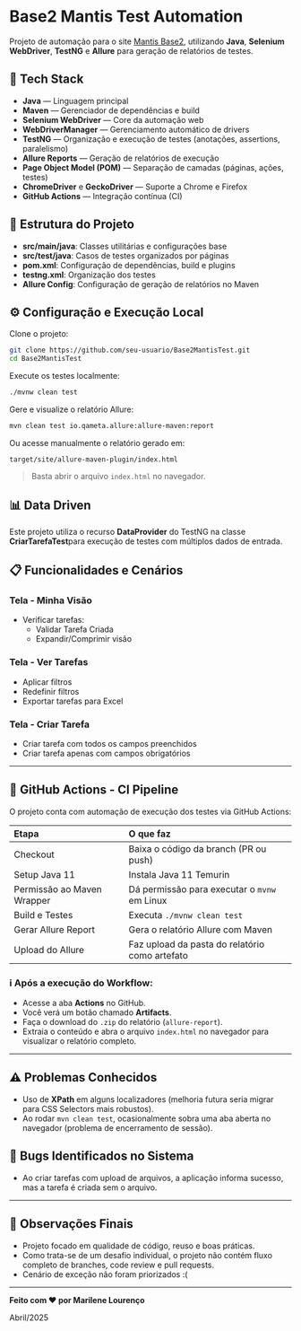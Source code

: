 # Base2 Mantis Test Automation

Projeto de automação para o site [Mantis Base2](https://mantis-prova.base2.com.br/), utilizando **Java**, **Selenium WebDriver**, **TestNG** e **Allure** para geração de relatórios de testes.

## :rocket: Tech Stack

- **Java** — Linguagem principal
- **Maven** — Gerenciador de dependências e build
- **Selenium WebDriver** — Core da automação web
- **WebDriverManager** — Gerenciamento automático de drivers
- **TestNG** — Organização e execução de testes (anotações, assertions, paralelismo)
- **Allure Reports** — Geração de relatórios de execução
- **Page Object Model (POM)** — Separação de camadas (páginas, ações, testes)
- **ChromeDriver** e **GeckoDriver** — Suporte a Chrome e Firefox
- **GitHub Actions** — Integração contínua (CI)

## :bookmark_tabs: Estrutura do Projeto

- **src/main/java**: Classes utilitárias e configurações base
- **src/test/java**: Casos de testes organizados por páginas
- **pom.xml**: Configuração de dependências, build e plugins
- **testng.xml**: Organização dos testes
- **Allure Config**: Configuração de geração de relatórios no Maven

## :gear: Configuração e Execução Local

Clone o projeto:

```bash
git clone https://github.com/seu-usuario/Base2MantisTest.git
cd Base2MantisTest
```

Execute os testes localmente:

```bash
./mvnw clean test
```

Gere e visualize o relatório Allure:

```bash
mvn clean test io.qameta.allure:allure-maven:report
```

Ou acesse manualmente o relatório gerado em:

```
target/site/allure-maven-plugin/index.html
```

> Basta abrir o arquivo `index.html` no navegador.

## :bar_chart: Data Driven

Este projeto utiliza o recurso **DataProvider** do TestNG na classe **CriarTarefaTest**para execução de testes com múltiplos dados de entrada.

## :clipboard: Funcionalidades e Cenários

### Tela - Minha Visão

- Verificar tarefas:
  - Validar Tarefa Criada
  - Expandir/Comprimir visão

### Tela - Ver Tarefas

- Aplicar filtros
- Redefinir filtros
- Exportar tarefas para Excel

### Tela - Criar Tarefa

- Criar tarefa com todos os campos preenchidos
- Criar tarefa apenas com campos obrigatórios
---

## :construction_worker: GitHub Actions - CI Pipeline

O projeto conta com automação de execução dos testes via GitHub Actions:

| Etapa | O que faz |
|:---|:---|
| Checkout | Baixa o código da branch (PR ou push) |
| Setup Java 11 | Instala Java 11 Temurin |
| Permissão ao Maven Wrapper | Dá permissão para executar o `mvnw` em Linux |
| Build e Testes | Executa `./mvnw clean test` |
| Gerar Allure Report | Gera o relatório Allure com Maven |
| Upload do Allure | Faz upload da pasta do relatório como artefato |

### :information_source: Após a execução do Workflow:

- Acesse a aba **Actions** no GitHub.
- Você verá um botão chamado **Artifacts**.
- Faça o download do `.zip` do relatório (`allure-report`).
- Extraia o conteúdo e abra o arquivo `index.html` no navegador para visualizar o relatório completo.

---

## :warning: Problemas Conhecidos

- Uso de **XPath** em alguns localizadores (melhoria futura seria migrar para CSS Selectors mais robustos).
- Ao rodar `mvn clean test`, ocasionalmente sobra uma aba aberta no navegador (problema de encerramento de sessão).

## :bug: Bugs Identificados no Sistema

- Ao criar tarefas com upload de arquivos, a aplicação informa sucesso, mas a tarefa é criada sem o arquivo.

---

## :memo: Observações Finais

- Projeto focado em qualidade de código, reuso e boas práticas.
- Como trata-se de um desafio individual, o projeto não contém fluxo completo de branches, code review e pull requests.
- Cenário de exceção não foram priorizados :(

---

**Feito com :heart: por Marilene Lourenço**

Abril/2025
